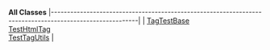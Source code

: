 **All Classes**
|---------------------------------------------------------------------------------------------------------|
| [TagTestBase](org/apache/struts/taglib/TagTestBase.html.md "class in org.apache.struts.taglib")            
  [TestHtmlTag](org/apache/struts/taglib.html.md/TestHtmlTag.html "class in org.apache.struts.taglib.html")  
  [TestTagUtils](org/apache/struts/taglib/TestTagUtils.html.md "class in org.apache.struts.taglib")          |


